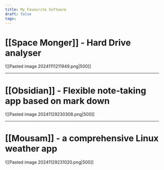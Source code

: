 ```yaml
---
title: My Favourite Software
draft: false
tags:
---
```

# [[Space Monger]] - Hard Drive analyser

![[Pasted image 20241111211949.png|500]] 

---

# [[Obsidian]] - Flexible note‑taking app based on mark down

![[Pasted image 20241129230308.png|500]]

---

# [[Mousam]] - a comprehensive Linux weather app
![[Pasted image 20241129231020.png|500]]
